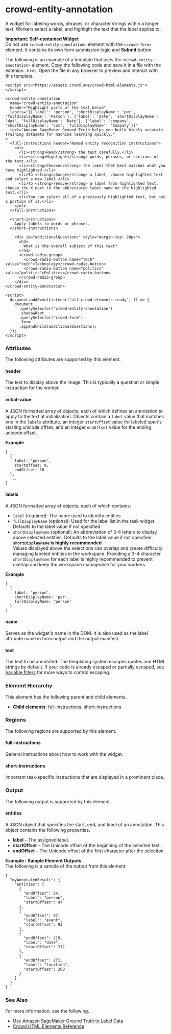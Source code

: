 # crowd\-entity\-annotation<a name="sms-ui-template-crowd-entity-annotation"></a>

A widget for labeling words, phrases, or character strings within a longer text\. Workers select a label, and highlight the text that the label applies to\. 

**Important: Self\-contained Widget**  
Do not use `<crowd-entity-annotation>` element with the `<crowd-form>` element\. It contains its own form submission logic and **Submit** button\.

The following is an example of a template that uses the `<crowd-entity-annotation>` element\. Copy the following code and save it in a file with the extenion `.html`\. Open the file in any browser to preview and interact with this template\. 

```
<script src="https://assets.crowd.aws/crowd-html-elements.js"></script>

<crowd-entity-annotation
  name="crowd-entity-annotation"
  header="Highlight parts of the text below"
  labels="[{'label': 'person', 'shortDisplayName': 'per', 'fullDisplayName': 'Person'}, {'label': 'date', 'shortDisplayName': 'dat', 'fullDisplayName': 'Date'}, {'label': 'company', 'shortDisplayName': 'com', 'fullDisplayName': 'Company'}]"
  text="Amazon SageMaker Ground Truth helps you build highly accurate training datasets for machine learning quickly."
>
  <full-instructions header="Named entity recognition instructions">
    <ol>
      <li><strong>Read</strong> the text carefully.</li>
      <li><strong>Highlight</strong> words, phrases, or sections of the text.</li>
      <li><strong>Choose</strong> the label that best matches what you have highlighted.</li>
      <li>To <strong>change</strong> a label, choose highlighted text and select a new label.</li>
      <li>To <strong>remove</strong> a label from highlighted text, choose the X next to the abbreviated label name on the highlighted text.</li>
      <li>You can select all of a previously highlighted text, but not a portion of it.</li>
    </ol>
  </full-instructions>

  <short-instructions>
    Apply labels to words or phrases.
  </short-instructions>

    <div id="additionalQuestions" style="margin-top: 20px">
      <h3>
        What is the overall subject of this text?
      </h3>
      <crowd-radio-group>
        <crowd-radio-button name="tech" value="tech">Technology</crowd-radio-button>
        <crowd-radio-button name="politics" value="politics">Politics</crowd-radio-button>
      </crowd-radio-group>
    </div>
</crowd-entity-annotation>

<script>
  document.addEventListener('all-crowd-elements-ready', () => {
    document
      .querySelector('crowd-entity-annotation')
      .shadowRoot
      .querySelector('crowd-form')
      .form
      .appendChild(additionalQuestions);
  });
</script>
```

### Attributes<a name="entity-annotation-attributes"></a>

The following attributes are supported by this element\.

#### header<a name="entity-annotation-attributes-header"></a>

The text to display above the image\. This is typically a question or simple instruction for the worker\.

#### initial\-value<a name="entity-annotation-attributes-initial-value"></a>

A JSON formatted array of objects, each of which defines an annotation to apply to the text at initialization\. Objects contain a `label` value that matches one in the `labels` attribute, an integer `startOffset` value for labeled span's starting unicode offset, and an integer `endOffset` value for the ending unicode offset\.

**Example**  

```
[
  {
    label: 'person',
    startOffset: 0,
    endOffset: 16
  },
  ...
]
```

#### labels<a name="entity-annotation-attributes-labels"></a>

A JSON formatted array of objects, each of which contains:
+ `label` \(required\): The name used to identify entities\.
+ `fullDisplayName` \(optional\): Used for the label list in the task widget\. Defaults to the label value if not specified\.
+ `shortDisplayName` \(optional\): An abbreviation of 3\-4 letters to display above selected entities\. Defaults to the label value if not specified\.
**`shortDisplayName` is highly recommended**  
Values displayed above the selections can overlap and create difficulty managing labeled entities in the workspace\. Providing a 3\-4 character `shortDisplayName` for each label is highly recommended to prevent overlap and keep the workspace manageable for your workers\.

**Example**  

```
[
  {
    label: 'person',
    shortDisplayName: 'per', 
    fullDisplayName: 'person'
  }
]
```

#### name<a name="entity-annotation-attributes-name"></a>

Serves as the widget's name in the DOM\. It is also used as the label attribute name in form output and the output manifest\.

#### text<a name="entity-annotation-attributes-text"></a>

The text to be annotated\. The templating system escapes quotes and HTML strings by default\. If your code is already escaped or partially escaped, see [Variable filters](sms-custom-templates-step2.md#sms-custom-templates-step2-automate-filters) for more ways to control escaping\.

### Element Hierarchy<a name="entity-annotation-element-hierarchy"></a>

This element has the following parent and child elements\.
+ **Child elements**: [full\-instructions](#entity-annotation-regions-full-instructions), [short\-instructions](#entity-annotation-regions-short-instructions)

### Regions<a name="entity-annotation-regions"></a>

The following regions are supported by this element\.

#### full\-instructions<a name="entity-annotation-regions-full-instructions"></a>

General instructions about how to work with the widget\.

#### short\-instructions<a name="entity-annotation-regions-short-instructions"></a>

Important task\-specific instructions that are displayed in a prominent place\.

### Output<a name="entity-annotation-output"></a>

The following output is supported by this element\.

#### entities<a name="entity-annotation-output-entities"></a>

A JSON object that specifies the start, end, and label of an annotation\. This object contains the following properties\.
+ **label** – The assigned label\.
+ **startOffset** – The Unicode offset of the beginning of the selected text\.
+ **endOffset** – The Unicode offset of the first character after the selection\.

**Example : Sample Element Outputs**  
The following is a sample of the output from this element\.  

```
{
  "myAnnotatedResult": {
    "entities": [
      {
        "endOffset": 54,
        "label": "person",
        "startOffset": 47
      },
      {
        "endOffset": 97,
        "label": "event",
        "startOffset": 93
      },
      {
        "endOffset": 219,
        "label": "date",
        "startOffset": 212
      },
      {
        "endOffset": 271,
        "label": "location",
        "startOffset": 260
      }
    ]
  }
}
```

### See Also<a name="entity-annotation-see-also"></a>

For more information, see the following\.
+ [Use Amazon SageMaker Ground Truth to Label Data](sms.md)
+ [Crowd HTML Elements Reference](sms-ui-template-reference.md)